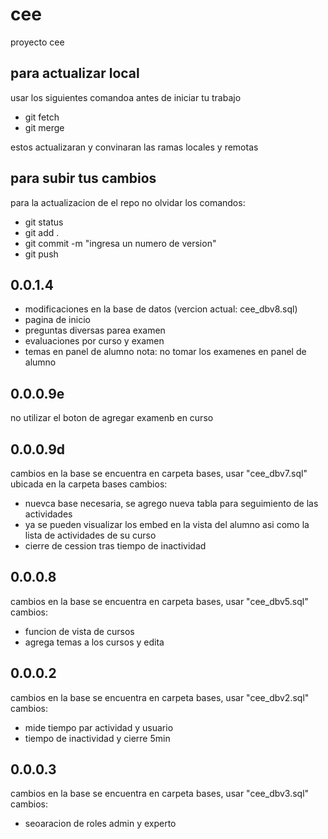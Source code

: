 # cee
proyecto cee


## para actualizar local
usar los siguientes comandoa antes de iniciar tu trabajo
- git fetch
- git merge
  
estos actualizaran y convinaran las ramas locales y remotas


## para subir tus cambios
para la actualizacion de el repo no olvidar los comandos: 
- git status  
- git add .  
- git commit -m "ingresa un numero de version"
- git push

## 0.0.1.4 
- modificaciones en la base de datos (vercion actual: cee_dbv8.sql)
- pagina de inicio
- preguntas diversas parea examen
- evaluaciones por curso y examen
- temas en panel de alumno
nota: no tomar los examenes en panel de alumno 

## 0.0.0.9e
no utilizar el boton de agregar examenb en curso

## 0.0.0.9d
cambios en la base 
    se encuentra en carpeta bases, usar "cee_dbv7.sql"
    ubicada en la carpeta bases
cambios:
- nuevca base necesaria, se agrego nueva tabla para seguimiento de las actividades
- ya se pueden visualizar los embed en la vista del alumno asi como la lista de actividades de su curso
- cierre de cession tras tiempo de inactividad

## 0.0.0.8
cambios en la base 
    se encuentra en carpeta bases, usar "cee_dbv5.sql"
cambios:
- funcion de vista de cursos
- agrega temas a los cursos y edita 

## 0.0.0.2
cambios en la base 
    se encuentra en carpeta bases, usar "cee_dbv2.sql"
cambios:
- mide tiempo par actividad y usuario
- tiempo de inactividad y cierre 5min

## 0.0.0.3
cambios en la base 
    se encuentra en carpeta bases, usar "cee_dbv3.sql"
cambios:
- seoaracion de roles admin y experto
